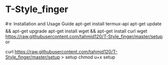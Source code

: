 # T-Style_finger
#☣️ Installation and Usage Guide
apt-get install termux-api
apt-get update && apt-get upgrade
apt-get install wget && apt-get install curl
wget https://raw.githubusercontent.com/tahmid120/T-Style_finger/master/setup
or

curl https://raw.githubusercontent.com/tahmid120/T-Style_finger/master/setup > setup
chmod u+x setup
